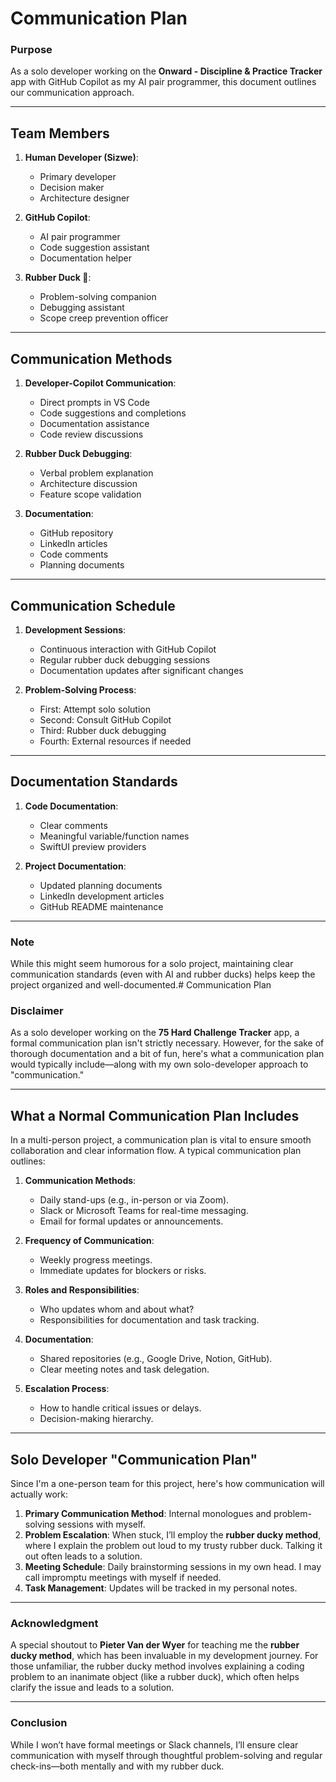 # Communication Plan

### Purpose
As a solo developer working on the **Onward - Discipline & Practice Tracker** app with GitHub Copilot as my AI pair programmer, this document outlines our communication approach.

---

## Team Members

1. **Human Developer (Sizwe)**:
   - Primary developer
   - Decision maker
   - Architecture designer

2. **GitHub Copilot**:
   - AI pair programmer
   - Code suggestion assistant
   - Documentation helper

3. **Rubber Duck 🦆**:
   - Problem-solving companion
   - Debugging assistant
   - Scope creep prevention officer

---

## Communication Methods

1. **Developer-Copilot Communication**:
   - Direct prompts in VS Code
   - Code suggestions and completions
   - Documentation assistance
   - Code review discussions

2. **Rubber Duck Debugging**:
   - Verbal problem explanation
   - Architecture discussion
   - Feature scope validation

3. **Documentation**:
   - GitHub repository
   - LinkedIn articles
   - Code comments
   - Planning documents

---

## Communication Schedule

1. **Development Sessions**:
   - Continuous interaction with GitHub Copilot
   - Regular rubber duck debugging sessions
   - Documentation updates after significant changes

2. **Problem-Solving Process**:
   - First: Attempt solo solution
   - Second: Consult GitHub Copilot
   - Third: Rubber duck debugging
   - Fourth: External resources if needed

---

## Documentation Standards

1. **Code Documentation**:
   - Clear comments
   - Meaningful variable/function names
   - SwiftUI preview providers

2. **Project Documentation**:
   - Updated planning documents
   - LinkedIn development articles
   - GitHub README maintenance

---

### Note
While this might seem humorous for a solo project, maintaining clear communication standards (even with AI and rubber ducks) helps keep the project organized and well-documented.# Communication Plan

### Disclaimer
As a solo developer working on the **75 Hard Challenge Tracker** app, a formal communication plan isn't strictly necessary. However, for the sake of thorough documentation and a bit of fun, here's what a communication plan would typically include—along with my own solo-developer approach to "communication."

---

## What a Normal Communication Plan Includes

In a multi-person project, a communication plan is vital to ensure smooth collaboration and clear information flow. A typical communication plan outlines:

1. **Communication Methods**:
   - Daily stand-ups (e.g., in-person or via Zoom).
   - Slack or Microsoft Teams for real-time messaging.
   - Email for formal updates or announcements.

2. **Frequency of Communication**:
   - Weekly progress meetings.
   - Immediate updates for blockers or risks.

3. **Roles and Responsibilities**:
   - Who updates whom and about what?
   - Responsibilities for documentation and task tracking.

4. **Documentation**:
   - Shared repositories (e.g., Google Drive, Notion, GitHub).
   - Clear meeting notes and task delegation.

5. **Escalation Process**:
   - How to handle critical issues or delays.
   - Decision-making hierarchy.

---

## Solo Developer "Communication Plan"

Since I'm a one-person team for this project, here's how communication will actually work:

1. **Primary Communication Method**: Internal monologues and problem-solving sessions with myself.
2. **Problem Escalation**: When stuck, I’ll employ the **rubber ducky method**, where I explain the problem out loud to my trusty rubber duck. Talking it out often leads to a solution.
3. **Meeting Schedule**: Daily brainstorming sessions in my own head. I may call impromptu meetings with myself if needed.
4. **Task Management**: Updates will be tracked in my personal notes.

---

### Acknowledgment
A special shoutout to **Pieter Van der Wyer** for teaching me the **rubber ducky method**, which has been invaluable in my development journey. For those unfamiliar, the rubber ducky method involves explaining a coding problem to an inanimate object (like a rubber duck), which often helps clarify the issue and leads to a solution.

---

### Conclusion
While I won’t have formal meetings or Slack channels, I’ll ensure clear communication with myself through thoughtful problem-solving and regular check-ins—both mentally and with my rubber duck.
